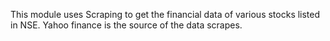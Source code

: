 This module uses Scraping to get the financial data of various stocks listed in NSE.
Yahoo finance is the source of the data scrapes.
